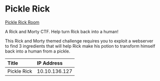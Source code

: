 # Pickle Rick

[Pickle Rick Room](https://tryhackme.com/room/picklerick)

A Rick and Morty CTF. Help turn Rick back into a human!

This Rick and Morty themed challenge requires you to exploit a webserver to find 3 ingredients that will help Rick make his potion to transform himself back into a human from a pickle.

| Title | IP Address |
| :---- | :---- |
| Pickle Rick | 10.10.136.127 |

